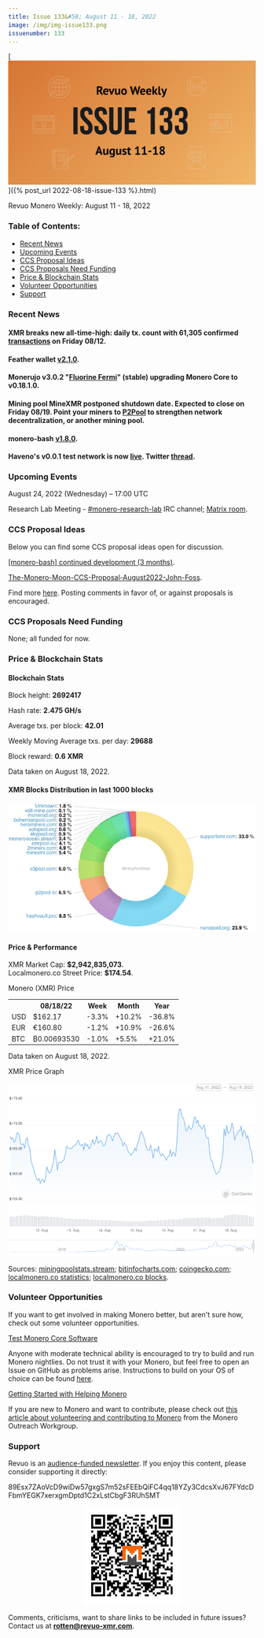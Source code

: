```yaml
---
title: Issue 133&#58; August 11 - 18, 2022
image: /img/img-issue133.png
issuenumber: 133
---
```

[<img src="/img/img-issue133.png" alt="Revuo Monero Weekly #133 Slide" class="img-lead">]({% post_url 2022-08-18-issue-133 %}.html)

<p class="text-lead">Revuo Monero Weekly: August 11 - 18, 2022</p>
<!--more-->

<h3>Table of Contents:</h3>
<ul class="contents">
    <li><a href="#news">Recent News</a></li>
    <li><a href="#events">Upcoming Events</a></li>
    <li><a href="#ideas">CCS Proposal Ideas</a></li>
    <li><a href="#proposals">CCS Proposals Need Funding</a></li>
    <li><a href="#stats">Price & Blockchain Stats</a></li>
    <li><a href="#volunteer">Volunteer Opportunities</a></li>
    <li><a href="#support">Support</a></li>
</ul>

<h3 id="news">Recent News</h3>

<div class="newsbyte">
    <h4>XMR breaks new all-time-high: daily tx. count with 61,305 confirmed <a href="https://revuo-xmr.com/img/xmr-tx.count.ath1.png" target="_blank">transactions</a> on Friday 08/12.</h4>
</div>

<div class="newsbyte">
    <h4>Feather wallet <a href="https://teddit.adminforge.de/r/FeatherWallet/comments/wmly8h/feather_wallet_210_released/" target="_blank">v2.1.0</a>.</h4>
</div>

<div class="newsbyte">
    <h4>Monerujo v3.0.2 "<a href="https://github.com/m2049r/xmrwallet/releases/tag/v3.0.2" target="_blank">Fluorine Fermi</a>" (stable) upgrading Monero Core to v0.18.1.0.</h4>
</div>

<div class="newsbyte">
    <h4>Mining pool MineXMR postponed shutdown date. Expected to close on Friday 08/19. Point your miners to <a href="https://github.com/SChernykh/p2pool" target="_blank">P2Pool</a> to strengthen network decentralization, or another mining pool.</h4>
</div>

<div class="newsbyte">
    <h4>monero-bash <a href="https://github.com/hinto-janaiyo/monero-bash/releases/tag/v1.8.0" target="_blank">v1.8.0</a>.</h4>
</div>

<div class="newsbyte">
    <h4>Haveno's v0.0.1 test network is now <a href="https://haveno.exchange/blog/test-network-launched/" target="_blank">live</a>. Twitter <a href="https://nitter.it/HavenoDEX/status/1560171585243324416" target="_blank">thread</a>.</h4>
</div>

<h3 id="events">Upcoming Events</h3>

<div class="event">
    <p class="date" markdown="1">August 24, 2022 (Wednesday) – 17:00 UTC</p>
    <p markdown="1">Research Lab Meeting - <a href="irc://irc.libera.chat/#monero-research-lab" target="_blank">#monero-research-lab</a> IRC channel; <a href="https://matrix.to/#/#monero-research-lab:monero.social" target="_blank">Matrix room</a>.</p>
</div>

<h3 id="ideas">CCS Proposal Ideas</h3>

<p>Below you can find some CCS proposal ideas open for discussion.</p>

<div class="proposal">
<p><a href="https://repo.getmonero.org/monero-project/ccs-proposals/-/merge_requests/333" target="_blank">[monero-bash] continued development (3 months)</a>.</p>
</div>

<div class="proposal">
<p><a href="https://repo.getmonero.org/monero-project/ccs-proposals/-/merge_requests/336" target="_blank">The-Monero-Moon-CCS-Proposal-August2022-John-Foss</a>.</p>
</div>

<div class="proposal">
<p>Find more <a href="https://ccs.getmonero.org/ideas/" target="_blank">here</a>. Posting comments in favor of, or against proposals is encouraged.</p>
</div>

<h3 id="proposals">CCS Proposals Need Funding</h3>

<p>None; all funded for now.</p>

<h3 id="stats">Price & Blockchain Stats</h3>

<h4 class="stat">Blockchain Stats</h4>

<div class="bcstats">
    <p>Block height: <b>2692417</b></p>
    <p>Hash rate: <b>2.475 GH/s</b></p>
    <p>Average txs. per block: <b>42.01</b></p>
    <p>Weekly Moving Average txs. per day: <b>29688</b></p>
    <p>Block reward: <b>0.6 XMR</b></p>
</div>
<p class="note">Data taken on August 18, 2022.</p>

<h4 class="stat">XMR Blocks Distribution in last 1000 blocks</h4>
<p><img src="/img/hashrate-pool-distribution-0818.png" alt="Hashrate Pool Distribution Pie Chart"/></p>

<h4 class="stat" id="price-stat">Price & Performance</h4>

<div class="price-intro">XMR Market Cap: <b>$2,942,835,073</b>.<br/>Localmonero.co Street Price: <b>$174.54</b>.</div>

<p class="table-title">Monero (XMR) Price</p>
<table class="price-table">
  <tr class="row1">
    <th></th>
    <th>08/18/22</th>
    <th>Week</th>
    <th>Month</th>
    <th>Year</th>
  </tr>
  <tr>
    <td data-th="XMR to">USD</td>
    <td data-th="08/18/22">$162.17</td>
    <td data-th="Week" class="red">-3.3%</td>
    <td data-th="Month" class="green">+10.2%</td>
    <td data-th="Year" class="red">-36.8%</td>
  </tr>
  <tr class="row3">
    <td data-th="XMR to">EUR</td>
    <td data-th="08/18/22">€160.80</td>
    <td data-th="Week" class="red">-1.2%</td>
    <td data-th="Month" class="green">+10.9%</td>
    <td data-th="Year" class="red">-26.6%</td>
  </tr>
  <tr>
    <td data-th="XMR to">BTC</td>
    <td data-th="08/18/22">₿0.00693530</td>
    <td data-th="Week" class="red">-1.0%</td>
    <td data-th="Month" class="green">+5.5%</td>
    <td data-th="Year" class="green">+21.0%</td>
  </tr>
</table>
<p class="note">Data taken on August 18, 2022.</p>

<p class="table-title">XMR Price Graph</p>

![XMR Price Graph 08/11/22-08/18/22](/img/weekly-chart-0818.png "XMR Price Graph 08/11/22-08/18/22")

Sources: <a href="https://miningpoolstats.stream/monero" target="_blank">miningpoolstats.stream</a>; <a href="https://bitinfocharts.com/monero/" target="_blank">bitinfocharts.com</a>; <a href="https://www.coingecko.com/en/coins/monero" target="_blank">coingecko.com</a>; <a href="https://localmonero.co/statistics" target="_blank">localmonero.co statistics</a>; <a href="https://localmonero.co/blocks" target="_blank">localmonero.co blocks</a>.

<h3 id="volunteer">Volunteer Opportunities</h3>

<p>If you want to get involved in making Monero better, but aren't sure how, check out some volunteer opportunities.</p>

<div class="newsbyte">
    <p class="date"><a href="https://github.com/monero-project/monero" target="_blank">Test Monero Core Software</a></p>
    <p>Anyone with moderate technical ability is encouraged to try to build and run Monero nightlies. Do not trust it with your Monero, but feel free to open an Issue on GitHub as problems arise. Instructions to build on your OS of choice can be found <a href="https://github.com/monero-project/monero#compiling-monero-from-source" target="_blank">here</a>. </p>
</div>

<div class="newsbyte">
    <p class="date"><a href="https://github.com/monero-project/monero" target="_blank">Getting Started with Helping Monero</a></p>
    <p>If you are new to Monero and want to contribute, please check out <a href="https://www.monerooutreach.org/stories/getting-started-helping-monero.php" target="_blank">this article about volunteering and contributing to Monero</a> from the Monero Outreach Workgroup. </p>
</div>

<h3 id="support">Support</h3>

<p markdown="1">Revuo is an <a href="https://revuo-xmr.com/support/">audience-funded newsletter</a>. If you enjoy this content, please consider supporting it directly:</p>

<p class="address" markdown="1">89Esx7ZAoVcD9wiDw57gxgS7m52sFEEbQiFC4qq18YZy3CdcsXvJ67FYdcDFbmYEGK7xerxgmDptd1C2xLstCbgF3RUhSMT</p>

<p><center><a href="monero:89Esx7ZAoVcD9wiDw57gxgS7m52sFEEbQiFC4qq18YZy3CdcsXvJ67FYdcDFbmYEGK7xerxgmDptd1C2xLstCbgF3RUhSMT" class="qr"><img src="/img/donate-monero.jpg" style="max-width: 200px;"/></a></center></p>

Comments, criticisms, want to share links to be included in future issues? Contact us at **rotten@revuo-xmr.com**.
